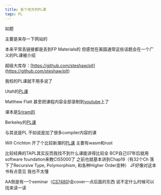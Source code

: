 ```yaml
---
title: 各个地方的PL课
tags: PL
---
```


如题

<!--more-->

主要是来存一下网站的

本来平常丢链接都是丢到FP Materials的 但感觉在美国通常这些话题会在一个广义的PL课被介绍

超级大库存：[https://github.com/steshaw/plt](https://github.com/steshaw/plt)

我校的PL课就不用多说了

Utah的[PL课](https://my.eng.utah.edu/~cs3520/f20/)

Matthew Flatt 甚至把课程内容全部录制到[youtube](https://www.youtube.com/@matthewflatt489/videos)上了

课本是[Sriram的](https://cs.brown.edu/courses/cs173/2012/book/)

Berkeley的[PL课](https://inst.eecs.berkeley.edu/~cs164/fa22/schedule.html)

与其说是PL 不如说是加了很多compiler内容的课

Will Crichton 开了个比较新潮的[PL课](https://stanford-cs242.github.io/f19/) 主要有wasm和rust

比较经典的TAPL其实反而我找不到什么课能讲得比较全 BCP自己07年后就用software foundation来教CIS5000了 之前也就基本讲到Chap19（有32个Ch 落下了Recursive Type, Polymorphism, 和各种Higher Order变种） JF好像对这本书有点意见 我也不太懂

AA倒是有一个seminar（[CS7480](https://www.ccs.neu.edu/home/amal/course/7480-s19/))会cover一点后面的东西 说不定什么时候可以找来读一读



